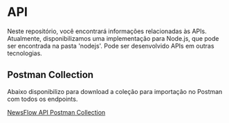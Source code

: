 # API

Neste repositório, você encontrará informações relacionadas às APIs. Atualmente, disponibilizamos uma implementação para Node.js, que pode ser encontrada na pasta 'nodejs'. Pode ser desenvolvido APIs em outras tecnologias.

## Postman Collection

Abaixo disponibilizo para download a coleção para importação no Postman com todos os endpoints.

[NewsFlow API Postman Collection](https://github.com/rodrigosarri/TechnicalChallengeNews/blob/main/api/NewsFlowAPI.postman_collection.json)
